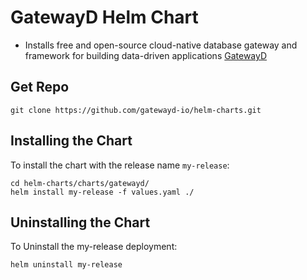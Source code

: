 # GatewayD Helm Chart

* Installs free and open-source cloud-native database gateway and framework for building data-driven applications [GatewayD](https://gatewayd.io/)

## Get Repo

```
git clone https://github.com/gatewayd-io/helm-charts.git
```

## Installing the Chart

To install the chart with the release name `my-release`:

```
cd helm-charts/charts/gatewayd/
helm install my-release -f values.yaml ./
```

## Uninstalling the Chart

To Uninstall the my-release deployment:

```
helm uninstall my-release
```
